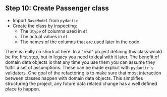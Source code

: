 
## Step 10: Create Passenger class

- Import `BaseModel` from `pydantic`
- Create the class by inspecting:
    - The `dtype` of columns used in `df`
    - The actual values in `df`
    - The names of the columns that are used later in the code

There is really no shortcut here. In a "real" project defining this class would be the first step, but in legacy you need to deal with it later. The benefit of domain data objects is that any time you use them you can assume they fulfill a set of assumptions. These can be made explicit with `pydantic's` validators. One goal of the refactoring is to make sure that most interaction between classes happen with domain data objects. This simplifies structuring the project, any future data related change has a well defined place to happen.
